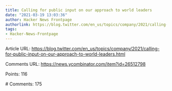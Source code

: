 ```yaml
---
title: Calling for public input on our approach to world leaders
date: "2021-03-19 13:03:36"
author: Hacker News Frontpage
authorlink: https://blog.twitter.com/en_us/topics/company/2021/calling-for-public-input-on-our-approach-to-world-leaders.html
tags:
- Hacker-News-Frontpage
---
```


<p>Article URL: <a href="https://blog.twitter.com/en_us/topics/company/2021/calling-for-public-input-on-our-approach-to-world-leaders.html">https://blog.twitter.com/en_us/topics/company/2021/calling-for-public-input-on-our-approach-to-world-leaders.html</a></p>
<p>Comments URL: <a href="https://news.ycombinator.com/item?id=26512798">https://news.ycombinator.com/item?id=26512798</a></p>
<p>Points: 116</p>
<p># Comments: 175</p>
